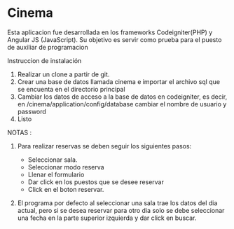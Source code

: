 # Cinema

Esta aplicacion fue desarrollada en los frameworks Codeigniter(PHP) y Angular JS (JavaScript). Su objetivo es servir como prueba para el puesto de auxiliar de programacion

Instruccion de instalación

1. Realizar un clone a partir de git.
2. Crear una base de datos llamada cinema e importar el archivo sql que se encuenta en el directorio principal
3. Cambiar los datos de acceso a la base de datos en codeigniter, es decir, en /cinema/application/config/database cambiar el nombre de usuario y password
4. Listo

NOTAS :

 1. Para realizar reservas se deben seguir los siguientes pasos:
    - Seleccionar sala.
    - Seleccionar modo reserva
    - Llenar el formulario
    - Dar click en los puestos que se desee reservar
    - Click en el boton reservar.

2. El programa por defecto al seleccionar una sala trae los datos del dia actual, pero si se desea reservar para otro dia solo se debe seleccionar una fecha en la parte superior izquierda
y dar click en buscar.

